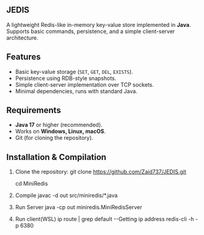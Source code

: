## JEDIS

A lightweight Redis-like in-memory key-value store implemented in **Java**.  
Supports basic commands, persistence, and a simple client-server architecture.


## Features
- Basic key-value storage (`SET`, `GET`, `DEL`, `EXISTS`).
- Persistence using RDB-style snapshots.
- Simple client-server implementation over TCP sockets.
- Minimal dependencies, runs with standard Java.


## Requirements
- **Java 17** or higher (recommended).
- Works on **Windows, Linux, macOS**.
- Git (for cloning the repository).


## Installation & Compilation

1. Clone the repository:
   git clone https://github.com/Zaid737/JEDIS.git
   
   cd MiniRedis

3. Compile
  javac -d out src/miniredis/*.java

4. Run Server
  java -cp out miniredis.MiniRedisServer

5. Run client(WSL)
   ip route | grep default --Getting ip address
   redis-cli -h <ip> -p 6380


